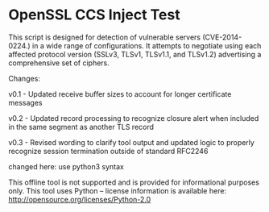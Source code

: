 OpenSSL CCS Inject Test
=======================

This script is designed for detection of vulnerable servers (CVE-2014-0224.)  in a wide range of configurations.  It attempts to negotiate using each affected protocol version (SSLv3, TLSv1, TLSv1.1, and TLSv1.2) advertising a comprehensive set of ciphers.

Changes:

v0.1 - Updated receive buffer sizes to account for longer certificate messages

v0.2 - Updated record processing to recognize closure alert when included in the same segment as another TLS record

v0.3 - Revised wording to clarify tool output and updated logic to properly recognize session termination outside of standard RFC2246 

changed here: use python3 syntax

This offline tool is not supported and is provided for informational purposes only.
This tool uses Python – license information is available here: http://opensource.org/licenses/Python-2.0
